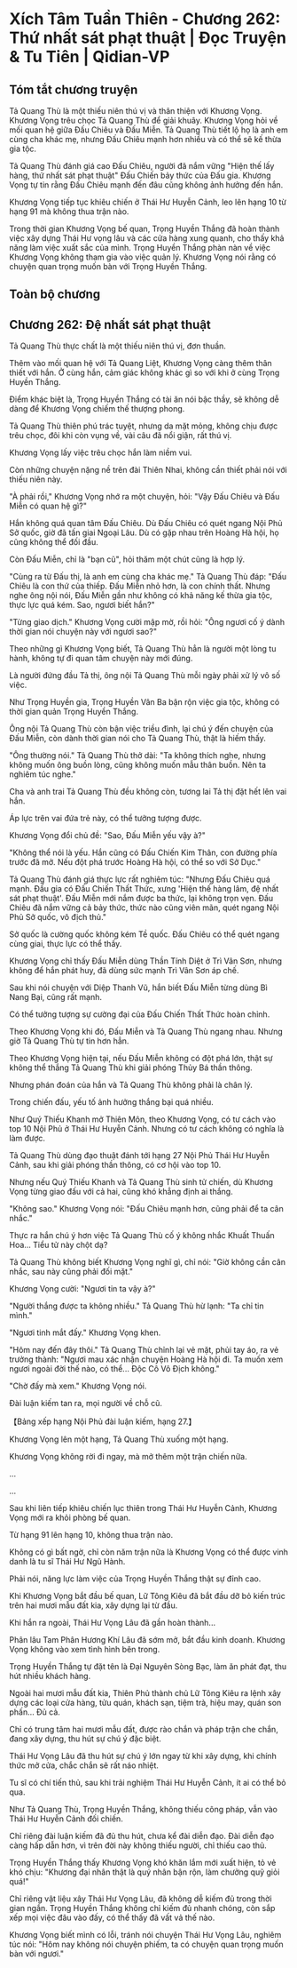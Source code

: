 # Xích Tâm Tuần Thiên - Chương 262: Thứ nhất sát phạt thuật | Đọc Truyện & Tu Tiên | Qidian-VP



## Tóm tắt chương truyện

Tả Quang Thù là một thiếu niên thú vị và thân thiện với Khương Vọng. Khương Vọng trêu chọc Tả Quang Thù để giải khuây. Khương Vọng hỏi về mối quan hệ giữa Đấu Chiêu và Đấu Miễn. Tả Quang Thù tiết lộ họ là anh em cùng cha khác mẹ, nhưng Đấu Chiêu mạnh hơn nhiều và có thể sẽ kế thừa gia tộc.

Tả Quang Thù đánh giá cao Đấu Chiêu, người đã nắm vững "Hiện thế lấy hàng, thứ nhất sát phạt thuật" Đấu Chiến bảy thức của Đấu gia. Khương Vọng tự tin rằng Đấu Chiêu mạnh đến đâu cũng không ảnh hưởng đến hắn.

Khương Vọng tiếp tục khiêu chiến ở Thái Hư Huyễn Cảnh, leo lên hạng 10 từ hạng 91 mà không thua trận nào.

Trong thời gian Khương Vọng bế quan, Trọng Huyền Thắng đã hoàn thành việc xây dựng Thái Hư vọng lâu và các cửa hàng xung quanh, cho thấy khả năng làm việc xuất sắc của mình. Trọng Huyền Thắng phàn nàn về việc Khương Vọng không tham gia vào việc quản lý. Khương Vọng nói rằng có chuyện quan trọng muốn bàn với Trọng Huyền Thắng.


## Toàn bộ chương

## Chương 262: Đệ nhất sát phạt thuật

Tả Quang Thù thực chất là một thiếu niên thú vị, đơn thuần.

Thêm vào mối quan hệ với Tả Quang Liệt, Khương Vọng càng thêm thân thiết với hắn. Ở cùng hắn, cảm giác không khác gì so với khi ở cùng Trọng Huyền Thắng.

Điểm khác biệt là, Trọng Huyền Thắng có tài ăn nói bậc thầy, sẽ không dễ dàng để Khương Vọng chiếm thế thượng phong.

Tả Quang Thù thiên phú trác tuyệt, nhưng da mặt mỏng, không chịu được trêu chọc, đôi khi còn vụng về, vài câu đã nổi giận, rất thú vị.

Khương Vọng lấy việc trêu chọc hắn làm niềm vui.

Còn những chuyện nặng nề trên đài Thiên Nhai, không cần thiết phải nói với thiếu niên này.

"À phải rồi," Khương Vọng nhớ ra một chuyện, hỏi: "Vậy Đấu Chiêu và Đấu Miễn có quan hệ gì?"

Hắn không quá quan tâm Đấu Chiêu. Dù Đấu Chiêu có quét ngang Nội Phủ Sở quốc, giờ đã tấn giai Ngoại Lâu. Dù có gặp nhau trên Hoàng Hà hội, họ cũng không thể đối đầu.

Còn Đấu Miễn, chỉ là "bạn cũ", hỏi thăm một chút cũng là hợp lý.

"Cùng ra từ Đấu thị, là anh em cùng cha khác mẹ." Tả Quang Thù đáp: "Đấu Chiêu là con thứ của thiếp. Đấu Miễn nhỏ hơn, là con chính thất. Nhưng nghe ông nội nói, Đấu Miễn gần như không có khả năng kế thừa gia tộc, thực lực quá kém. Sao, ngươi biết hắn?"

"Từng giao dịch." Khương Vọng cười mập mờ, rồi hỏi: "Ông ngươi cố ý dành thời gian nói chuyện này với ngươi sao?"

Theo những gì Khương Vọng biết, Tả Quang Thù hẳn là người một lòng tu hành, không tự đi quan tâm chuyện này mới đúng.

Là người đứng đầu Tả thị, ông nội Tả Quang Thù mỗi ngày phải xử lý vô số việc.

Như Trọng Huyền gia, Trọng Huyền Vân Ba bận rộn việc gia tộc, không có thời gian quản Trọng Huyền Thắng.

Ông nội Tả Quang Thù còn bận việc triều đình, lại chú ý đến chuyện của Đấu Miễn, còn dành thời gian nói cho Tả Quang Thù, thật là hiếm thấy.

"Ông thường nói." Tả Quang Thù thở dài: "Ta không thích nghe, nhưng không muốn ông buồn lòng, cũng không muốn mẫu thân buồn. Nên ta nghiêm túc nghe."

Cha và anh trai Tả Quang Thù đều không còn, tương lai Tả thị đặt hết lên vai hắn.

Áp lực trên vai đứa trẻ này, có thể tưởng tượng được.

Khương Vọng đổi chủ đề: "Sao, Đấu Miễn yếu vậy à?"

"Không thể nói là yếu. Hắn cũng có Đấu Chiến Kim Thân, con đường phía trước đã mở. Nếu đột phá trước Hoàng Hà hội, có thể so với Sở Dục."

Tả Quang Thù đánh giá thực lực rất nghiêm túc: "Nhưng Đấu Chiêu quá mạnh. Đấu gia có Đấu Chiến Thất Thức, xưng 'Hiện thế hàng lâm, đệ nhất sát phạt thuật'. Đấu Miễn mới nắm được ba thức, lại không trọn vẹn. Đấu Chiêu đã nắm vững cả bảy thức, thức nào cũng viên mãn, quét ngang Nội Phủ Sở quốc, vô địch thủ."

Sở quốc là cường quốc không kém Tề quốc. Đấu Chiêu có thể quét ngang cùng giai, thực lực có thể thấy.

Khương Vọng chỉ thấy Đấu Miễn dùng Thần Tính Diệt ở Trì Vân Sơn, nhưng không để hắn phát huy, đã dùng sức mạnh Trì Vân Sơn áp chế.

Sau khi nói chuyện với Diệp Thanh Vũ, hắn biết Đấu Miễn từng dùng Bì Nang Bại, cũng rất mạnh.

Có thể tưởng tượng sự cường đại của Đấu Chiến Thất Thức hoàn chỉnh.

Theo Khương Vọng khi đó, Đấu Miễn và Tả Quang Thù ngang nhau. Nhưng giờ Tả Quang Thù tự tin hơn hẳn.

Theo Khương Vọng hiện tại, nếu Đấu Miễn không có đột phá lớn, thật sự không thể thắng Tả Quang Thù khi giải phóng Thủy Bá thần thông.

Nhưng phán đoán của hắn và Tả Quang Thù không phải là chân lý.

Trong chiến đấu, yếu tố ảnh hưởng thắng bại quá nhiều.

Như Quý Thiếu Khanh mở Thiên Môn, theo Khương Vọng, có tư cách vào top 10 Nội Phủ ở Thái Hư Huyễn Cảnh. Nhưng có tư cách không có nghĩa là làm được.

Tả Quang Thù dùng đạo thuật đánh tới hạng 27 Nội Phủ Thái Hư Huyễn Cảnh, sau khi giải phóng thần thông, có cơ hội vào top 10.

Nhưng nếu Quý Thiếu Khanh và Tả Quang Thù sinh tử chiến, dù Khương Vọng từng giao đấu với cả hai, cũng khó khẳng định ai thắng.

"Không sao." Khương Vọng nói: "Đấu Chiêu mạnh hơn, cũng phải để ta cân nhắc."

Thực ra hắn chú ý hơn việc Tả Quang Thù cố ý không nhắc Khuất Thuấn Hoa... Tiểu tử này chột dạ?

Tả Quang Thù không biết Khương Vọng nghĩ gì, chỉ nói: "Giờ không cần cân nhắc, sau này cũng phải đối mặt."

Khương Vọng cười: "Ngươi tin ta vậy à?"

"Người thắng được ta không nhiều." Tả Quang Thù hừ lạnh: "Ta chỉ tin mình."

"Ngươi tinh mắt đấy." Khương Vọng khen.

"Hôm nay đến đây thôi." Tả Quang Thù chỉnh lại vẻ mặt, phủi tay áo, ra vẻ trưởng thành: "Ngươi mau xác nhận chuyện Hoàng Hà hội đi. Ta muốn xem ngươi ngoài đời thế nào, có thể... Độc Cô Vô Địch không."

"Chờ đấy mà xem." Khương Vọng nói.

Đài luận kiếm tan ra, mọi người về chỗ cũ.

【Bảng xếp hạng Nội Phủ đài luận kiếm, hạng 27.】

Khương Vọng lên một hạng, Tả Quang Thù xuống một hạng.

Khương Vọng không rời đi ngay, mà mở thêm một trận chiến nữa.

...

...

Sau khi liên tiếp khiêu chiến lục thiên trong Thái Hư Huyễn Cảnh, Khương Vọng mới ra khỏi phòng bế quan.

Từ hạng 91 lên hạng 10, không thua trận nào.

Không có gì bất ngờ, chỉ còn năm trận nữa là Khương Vọng có thể được vinh danh là tu sĩ Thái Hư Ngũ Hành.

Phải nói, năng lực làm việc của Trọng Huyền Thắng thật sự đỉnh cao.

Khi Khương Vọng bắt đầu bế quan, Lữ Tông Kiêu đã bắt đầu dỡ bỏ kiến trúc trên hai mươi mẫu đất kia, xây dựng lại từ đầu.

Khi hắn ra ngoài, Thái Hư Vọng Lâu đã gần hoàn thành...

Phân lâu Tam Phân Hương Khí Lâu đã sớm mở, bắt đầu kinh doanh. Khương Vọng không vào xem tình hình bên trong.

Trọng Huyền Thắng tự đặt tên là Đại Nguyên Sòng Bạc, làm ăn phát đạt, thu hút nhiều khách hàng.

Ngoài hai mươi mẫu đất kia, Thiên Phủ thành chủ Lữ Tông Kiêu ra lệnh xây dựng các loại cửa hàng, tửu quán, khách sạn, tiệm trà, hiệu may, quán son phấn... Đủ cả.

Chỉ có trung tâm hai mươi mẫu đất, được rào chắn và pháp trận che chắn, đang xây dựng, thu hút sự chú ý đặc biệt.

Thái Hư Vọng Lâu đã thu hút sự chú ý lớn ngay từ khi xây dựng, khi chính thức mở cửa, chắc chắn sẽ rất náo nhiệt.

Tu sĩ có chí tiến thủ, sau khi trải nghiệm Thái Hư Huyễn Cảnh, ít ai có thể bỏ qua.

Như Tả Quang Thù, Trọng Huyền Thắng, không thiếu công pháp, vẫn vào Thái Hư Huyễn Cảnh đối chiến.

Chỉ riêng đài luận kiếm đã đủ thu hút, chưa kể đài diễn đạo. Đài diễn đạo càng hấp dẫn hơn, vì trên đời này không thiếu người, chỉ thiếu cao thủ.

Trọng Huyền Thắng thấy Khương Vọng khó khăn lắm mới xuất hiện, tỏ vẻ khó chịu: "Khương đại nhân thật là quý nhân bận rộn, làm chưởng quỹ giỏi quá!"

Chỉ riêng vật liệu xây Thái Hư Vọng Lâu, đã không dễ kiếm đủ trong thời gian ngắn. Trọng Huyền Thắng không chỉ kiếm đủ nhanh chóng, còn sắp xếp mọi việc đâu vào đấy, có thể thấy đã vất vả thế nào.

Khương Vọng biết mình có lỗi, tránh nói chuyện Thái Hư Vọng Lâu, nghiêm túc nói: "Hôm nay không nói chuyện phiếm, ta có chuyện quan trọng muốn bàn với ngươi."